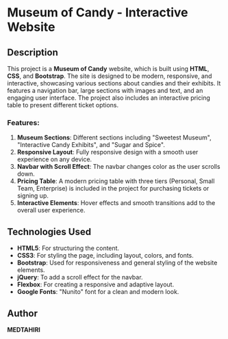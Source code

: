 # Museum of Candy - Interactive Website

## Description
This project is a **Museum of Candy** website, which is built using **HTML**, **CSS**, and **Bootstrap**. The site is designed to be modern, responsive, and interactive, showcasing various sections about candies and their exhibits. It features a navigation bar, large sections with images and text, and an engaging user interface. The project also includes an interactive pricing table to present different ticket options.

### Features:
1. **Museum Sections**: Different sections including "Sweetest Museum", "Interactive Candy Exhibits", and "Sugar and Spice".
2. **Responsive Layout**: Fully responsive design with a smooth user experience on any device.
3. **Navbar with Scroll Effect**: The navbar changes color as the user scrolls down.
4. **Pricing Table**: A modern pricing table with three tiers (Personal, Small Team, Enterprise) is included in the project for purchasing tickets or signing up.
5. **Interactive Elements**: Hover effects and smooth transitions add to the overall user experience.

## Technologies Used
- **HTML5**: For structuring the content.
- **CSS3**: For styling the page, including layout, colors, and fonts.
- **Bootstrap**: Used for responsiveness and general styling of the website elements.
- **jQuery**: To add a scroll effect for the navbar.
- **Flexbox**: For creating a responsive and adaptive layout.
- **Google Fonts**: "Nunito" font for a clean and modern look.

## Author
**MEDTAHIRI**
